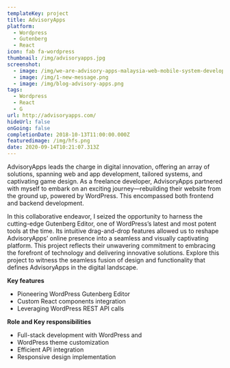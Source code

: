 ```yaml
---
templateKey: project
title: AdvisoryApps
platform:
  - Wordpress
  - Gutenberg
  - React
icon: fab fa-wordpress
thumbnail: /img/advisoryapps.jpg
screenshot:
  - image: /img/we-are-advisory-apps-malaysia-web-mobile-system-developer.png
  - image: /img/1-new-message.png
  - image: /img/blog-advisory-apps.png
tags:
  - Wordpress
  - React
  - G
url: http://advisoryapps.com/
hideUrl: false
onGoing: false
completionDate: 2018-10-13T11:00:00.000Z
featuredimage: /img/hfs.png
date: 2020-09-14T10:21:07.313Z
---
```

AdvisoryApps leads the charge in digital innovation, offering an array of solutions, spanning web and app development, tailored systems, and captivating game design. As a freelance developer, AdvisoryApps partnered with myself to embark on an exciting journey—rebuilding their website from the ground up, powered by WordPress. This encompassed both frontend and backend development.

In this collaborative endeavor, I seized the opportunity to harness the cutting-edge Gutenberg Editor, one of WordPress’s latest and most potent tools at the time. Its intuitive drag-and-drop features allowed us to reshape AdvisoryApps’ online presence into a seamless and visually captivating platform. This project reflects their unwavering commitment to embracing the forefront of technology and delivering innovative solutions. Explore this project to witness the seamless fusion of design and functionality that defines AdvisoryApps in the digital landscape.

**Key features**

* Pioneering WordPress Gutenberg Editor
* Custom React components integration
* Leveraging WordPress REST API calls

**Role and Key responsibilities**

* Full-stack development with WordPress and 
* WordPress theme customization
* Efficient API integration
* Responsive design implementation